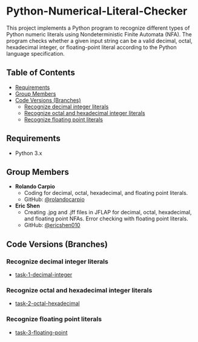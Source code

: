 # Python-Numerical-Literal-Checker
This project implements a Python program to recognize different types of Python numeric literals using Nondeterministic Finite Automata (NFA). The program checks whether a given input string can be a valid decimal, octal, hexadecimal integer, or floating-point literal according to the Python language specification.

## Table of Contents
* [Requirements](##requirements)
* [Group Members](##group-members)
* [Code Versions (Branches)](##code-versions-(branches))
  * [Recognize decimal integer literals](###recognize-decimal-integer-literals)
  * [Recognize octal and hexadecimal integer literals](###recognize-octal-and-hexadecimal-integer-literals)
  * [Recognize floating point literals](###recognize-floating-point-literals)

## <a name="requirements"></a>Requirements
* Python 3.x

## <a name="group-members"></a>Group Members
* **Rolando Carpio**
  - Coding for decimal, octal, hexadecimal, and floating point literals.
  * GitHub: [@rolandocarpio](https://github.com/rolandocarpio)
* **Eric Shen**
  - Creating .jpg and .jff files in JFLAP for decimal, octal, hexadecimal, and floating point NFAs. Error checking with floating point literals.
  * GitHub: [@ericshen010](https://github.com/ericshen010)

## <a name="code-versions-(branches)"></a> Code Versions (Branches)
### <a name="recognize-decimal-integer-literals"></a> Recognize decimal integer literals
* [task-1-decimal-integer](https://github.com/rolandocarpio/Python-Numerical-Literal-Checker/tree/task1-decimal-integer)
### <a name="recognize-octal-and-hexadecimal-integer-literals"></a> Recognize octal and hexadecimal integer literals
* [task-2-octal-hexadecimal](https://github.com/rolandocarpio/Python-Numerical-Literal-Checker/tree/task2-octal-hexadecimal)
### <a name="recognize-floating-point-literals"></a> Recognize floating point literals
* [task-3-floating-point](https://github.com/rolandocarpio/Python-Numerical-Literal-Checker/tree/task3-floating-point)
